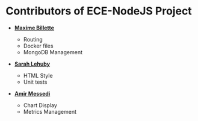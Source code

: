 Contributors of ECE-NodeJS Project
============================================

* **[Maxime Billette](https://github.com/Billette)**

  * Routing
  * Docker files
  * MongoDB Management

* **[Sarah Lehuby](https://github.com/SarahL24)**

  * HTML Style
  * Unit tests

* **[Amir Messedi](https://github.com/AmirMessedi)**

  * Chart Display
  * Metrics Management